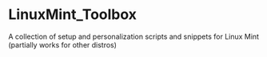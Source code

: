 # LinuxMint_Toolbox
A collection of setup and personalization scripts and snippets for Linux Mint (partially works for other distros)
